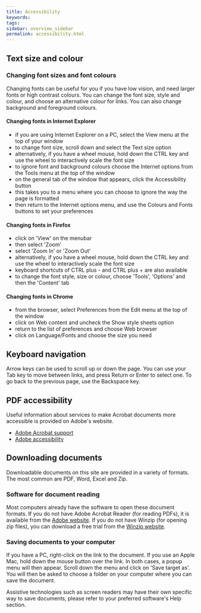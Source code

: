 ```yaml
---
title: Accessibility
keywords: 
tags: 
sidebar: overview_sidebar
permalink: accessibility.html
---
```


## Text size and colour

### Changing font sizes and font colours

Changing fonts can be useful for you if you have low vision, and need larger fonts or high contrast colours. You can change the font size, style and colour, and choose an alternative colour for links. You can also change background and foreground colours.

#### Changing fonts in Internet Explorer

- if you are using Internet Explorer on a PC, select the View menu at the top of your window
- to change font size, scroll down and select the Text size option
- alternatively, if you have a wheel mouse, hold down the CTRL key and use the wheel to interactively scale the font size
- to ignore font and background colours choose the Internet options from the Tools menu at the top of the window
- on the general tab of the window that appears, click the Accessibility button
- this takes you to a menu where you can choose to ignore the way the page is formatted
- then return to the Internet options menu, and use the Colours and Fonts buttons to set your preferences

#### Changing fonts in Firefox

- click on 'View' on the menubar
- then select 'Zoom'
- select 'Zoom In' or 'Zoom Out'
- alternatively, if you have a wheel mouse, hold down the CTRL key and use the wheel to interactively scale the font size
- keyboard shortcuts of CTRL plus - and CTRL plus + are also available
- to change the font style, size or colour, choose 'Tools', 'Options' and then the 'Content' tab

#### Changing fonts in Chrome

- from the browser, select Preferences from the Edit menu at the top of the window
- click on Web content and uncheck the Show style sheets option
- return to the list of preferences and choose Web browser
- click on Language/Fonts and choose the size you need

## Keyboard navigation

Arrow keys can be used to scroll up or down the page. You can use your Tab key to move between links, and press Return or Enter to select one. To go back to the previous page, use the Backspace key.

## PDF accessibility

Useful information about services to make Acrobat documents more accessible is provided on Adobe's website.
- <a href="http://www.adobe.com/support/products/acrobat.html">Adobe Acrobat support</a>
- <a href="http://www.adobe.com/accessibility/index.html">Adobe accessibility</a>

## Downloading documents

Downloadable documents on this site are provided in a variety of formats. The most common are PDF, Word, Excel and Zip.

### Software for document reading

Most computers already have the software to open these document formats. If you do not have Adobe Acrobat Reader (for reading PDFs), it is available from the <a href="http://www.adobe.com/">Adobe website</a>. If you do not have Winzip (for opening zip files), you can download a free trial from the <a href="http://www.winzip.com/index.htm">Winzip website</a>.

### Saving documents to your computer

If you have a PC, right-click on the link to the document. If you use an Apple Mac, hold down the mouse button over the link. In both cases, a popup menu will then appear. Scroll down the menu and click on 'Save target as'. You will then be asked to choose a folder on your computer where you can save the document.

Assistive technologies such as screen readers may have their own specific way to save documents, please refer to your preferred software's Help section.  
